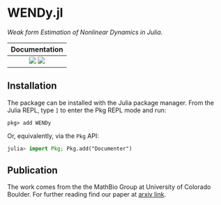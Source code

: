 # WENDy.jl

*Weak form Estimation of Nonlinear Dynamics in Julia.*

|**Documentation** |
|:-----------------:|
| [![][docs-stable-img]][docs-stable-url] [![][docs-dev-img]][docs-dev-url] | 


## Installation

The package can be installed with the Julia package manager.
From the Julia REPL, type `]` to enter the Pkg REPL mode and run:

```
pkg> add WENDy
```

Or, equivalently, via the `Pkg` API:

```julia
julia> import Pkg; Pkg.add("Documenter")
```

## Publication
The work comes from the the MathBio Group at University of Colorado Boulder. For further reading find our paper at [arxiv link](https://arxiv.org/).


[contrib-url]: https://documenter.juliadocs.org/dev/contributing/
[discourse-tag-url]: https://discourse.julialang.org/tags/documenter
[gitter-url]: https://gitter.im/juliadocs/users

[docs-dev-img]: https://img.shields.io/badge/docs-dev-blue.svg
[docs-dev-url]: https://nrummel.github.io/WENDy.jl/dev

[docs-stable-img]: https://img.shields.io/badge/docs-stable-blue.svg
[docs-stable-url]: https://nrummel.github.io/WENDy.jl/stable

[GHA-img]: https://github.com/JuliaDocs/Documenter.jl/workflows/CI/badge.svg
[GHA-url]: https://github.com/JuliaDocs/Documenter.jl/actions?query=workflows/CI

[codecov-img]: https://codecov.io/gh/JuliaDocs/Documenter.jl/branch/master/graph/badge.svg
[codecov-url]: https://codecov.io/gh/JuliaDocs/Documenter.jl

[issues-url]: https://github.com/JuliaDocs/Documenter.jl/issues

[pkgeval-img]: https://juliaci.github.io/NanosoldierReports/pkgeval_badges/D/Documenter.svg
[pkgeval-url]: https://juliaci.github.io/NanosoldierReports/pkgeval_badges/D/Documenter.html